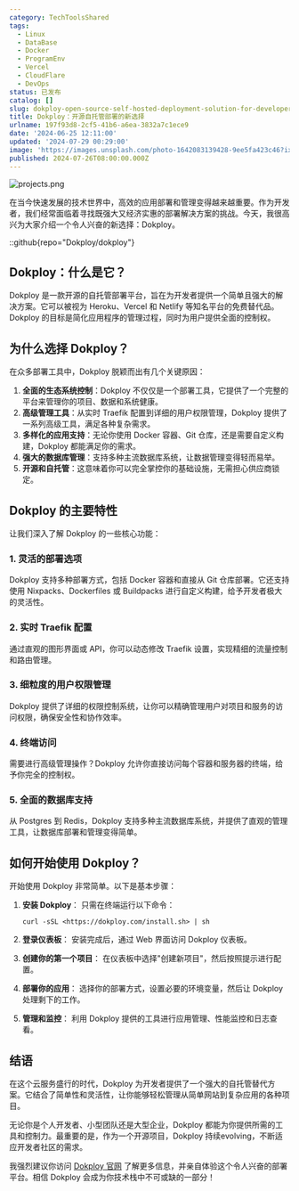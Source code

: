 ```yaml
---
category: TechToolsShared
tags:
  - Linux
  - DataBase
  - Docker
  - ProgramEnv
  - Vercel
  - CloudFlare
  - DevOps
status: 已发布
catalog: []
slug: dokploy-open-source-self-hosted-deployment-solution-for-developers
title: Dokploy：开源自托管部署的新选择
urlname: 197f93d8-2cf5-41b6-a6ea-3832a7c1ece9
date: '2024-06-25 12:11:00'
updated: '2024-07-29 00:29:00'
image: 'https://images.unsplash.com/photo-1642083139428-9ee5fa423c46?ixlib=rb-4.0.3&q=85&fm=jpg&crop=entropy&cs=srgb'
published: 2024-07-26T08:00:00.000Z
---
```


![projects.png](https://prod-files-secure.s3.us-west-2.amazonaws.com/5d24fe63-e567-4804-86f9-9fdc62e13082/adfdc1fe-2109-46ac-9ad4-f50e8631f20c/projects.png?X-Amz-Algorithm=AWS4-HMAC-SHA256&X-Amz-Content-Sha256=UNSIGNED-PAYLOAD&X-Amz-Credential=ASIAZI2LB4667DQS5BH4%2F20250207%2Fus-west-2%2Fs3%2Faws4_request&X-Amz-Date=20250207T053630Z&X-Amz-Expires=3600&X-Amz-Security-Token=IQoJb3JpZ2luX2VjEFUaCXVzLXdlc3QtMiJIMEYCIQCgfViBBgf5rlkSNMBA6KDUNBGZjkrPgiyqZkxFjGC7FgIhAN4EuGhyqYZ7eu2OXW2sGyIyAUmWgw5f6dhYt7soCrRkKv8DCG4QABoMNjM3NDIzMTgzODA1IgxIEjzDqKRnlpTyXLQq3AM%2F%2FRlkTx4Kzp2jE7%2FEO7nvDVD2XJMarYsyieu2xNM0bxgHsgXK6RLQaBd2i0G1zunK2g%2Bc5B0IMWNGADEnt8P8ek%2BNqXHVpnA6C6w%2F%2BOsZD738GBQ6IAWSQ6HYgRqO3XirM9oYYq4ke%2Fqahs01KLArqPR%2FmmWHNvMqlcPheB7896AxkFxdJJyhS1sYMtlxRVpwP%2FfS7UXsWsV7uM%2BDRkrxJV4pT%2FRHpAWFkDluKNUx%2BsglvtUk2AqcptCosCgE7O9WAtpWwzJkRWSfp4cO5PhpHOujzCHZvjW0L5pHnK8KdCsjllPlBkG6Po8QCcQIlE%2BDCdX0hw0dSSnNTktNOoqCppgOOWZHsg4ykBgmMXdBYdhQn7fsIHya9UA9IZN7HKKStKrQNOz4HWe6d%2Fxxl0x6rw8ZSBxSSsEjXqaFrr96xOoFFVGMk6hfk5%2FNMm6EGp5wpaleRFpzfXEGiY9xI75ady2CFc6JFbUJMIdy2LFi2XwSWi3ycG1yKillmzMm3etzNXWuBzM8aJ8XjsNEuzJ1devlHPUf8jc7k8jBZNo%2Bot2JzKhW4dUCwWPLSKpOf2hbSTlv015e5Xp8UYXWitbz6VLE7UlKtOH4FnSm7W1J%2FaDyREOa8vTmHFjMTzDPopa9BjqkAap0GPMHRNhTi5bR47Nobc3qvsekQ6yUj4%2FsyKIsa2eMPmk6j6OPuNPrJSee6iBBz%2Fy5CKXrqTycloz3E1fXZg1N6iGB9vLiHlCCad08dHCFyWW0wxuskcFylt4rTM1ueaFHSdMBURqy511L8GVSs%2FAlDIwNbckfaRjHFjrAC31rI13iKIYn4QRiM4kiEW1nfM6Go0C%2BJXLCEgPbUyMw8HEAq8mQ&X-Amz-Signature=9b0dbb50a7474bfd233c97d987792c3060985e621305379ecab6101d7ff5cdfc&X-Amz-SignedHeaders=host&x-id=GetObject)


在当今快速发展的技术世界中，高效的应用部署和管理变得越来越重要。作为开发者，我们经常面临着寻找既强大又经济实惠的部署解决方案的挑战。今天，我很高兴为大家介绍一个令人兴奋的新选择：Dokploy。


::github{repo="Dokploy/dokploy"}


## Dokploy：什么是它？


Dokploy 是一款开源的自托管部署平台，旨在为开发者提供一个简单且强大的解决方案。它可以被视为 Heroku、Vercel 和 Netlify 等知名平台的免费替代品。Dokploy 的目标是简化应用程序的管理过程，同时为用户提供全面的控制权。


## 为什么选择 Dokploy？


在众多部署工具中，Dokploy 脱颖而出有几个关键原因：

1. **全面的生态系统控制**：Dokploy 不仅仅是一个部署工具，它提供了一个完整的平台来管理你的项目、数据和系统健康。
2. **高级管理工具**：从实时 Traefik 配置到详细的用户权限管理，Dokploy 提供了一系列高级工具，满足各种复杂需求。
3. **多样化的应用支持**：无论你使用 Docker 容器、Git 仓库，还是需要自定义构建，Dokploy 都能满足你的需求。
4. **强大的数据库管理**：支持多种主流数据库系统，让数据管理变得轻而易举。
5. **开源和自托管**：这意味着你可以完全掌控你的基础设施，无需担心供应商锁定。

## Dokploy 的主要特性


让我们深入了解 Dokploy 的一些核心功能：


### 1. 灵活的部署选项


Dokploy 支持多种部署方式，包括 Docker 容器和直接从 Git 仓库部署。它还支持使用 Nixpacks、Dockerfiles 或 Buildpacks 进行自定义构建，给予开发者极大的灵活性。


### 2. 实时 Traefik 配置


通过直观的图形界面或 API，你可以动态修改 Traefik 设置，实现精细的流量控制和路由管理。


### 3. 细粒度的用户权限管理


Dokploy 提供了详细的权限控制系统，让你可以精确管理用户对项目和服务的访问权限，确保安全性和协作效率。


### 4. 终端访问


需要进行高级管理操作？Dokploy 允许你直接访问每个容器和服务器的终端，给予你完全的控制权。


### 5. 全面的数据库支持


从 Postgres 到 Redis，Dokploy 支持多种主流数据库系统，并提供了直观的管理工具，让数据库部署和管理变得简单。


## 如何开始使用 Dokploy？


开始使用 Dokploy 非常简单。以下是基本步骤：

1. **安装 Dokploy**：
只需在终端运行以下命令：

	```text
	curl -sSL <https://dokploy.com/install.sh> | sh
	```

2. **登录仪表板**：
安装完成后，通过 Web 界面访问 Dokploy 仪表板。
3. **创建你的第一个项目**：
在仪表板中选择"创建新项目"，然后按照提示进行配置。
4. **部署你的应用**：
选择你的部署方式，设置必要的环境变量，然后让 Dokploy 处理剩下的工作。
5. **管理和监控**：
利用 Dokploy 提供的工具进行应用管理、性能监控和日志查看。

## 结语


在这个云服务盛行的时代，Dokploy 为开发者提供了一个强大的自托管替代方案。它结合了简单性和灵活性，让你能够轻松管理从简单网站到复杂应用的各种项目。


无论你是个人开发者、小型团队还是大型企业，Dokploy 都能为你提供所需的工具和控制力。最重要的是，作为一个开源项目，Dokploy 持续evolving，不断适应开发者社区的需求。


我强烈建议你访问 [Dokploy 官网](https://dokploy.com/) 了解更多信息，并亲自体验这个令人兴奋的部署平台。相信 Dokploy 会成为你技术栈中不可或缺的一部分！

